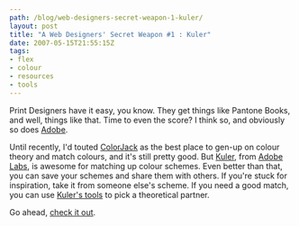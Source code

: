 ```yaml
---
path: /blog/web-designers-secret-weapon-1-kuler/
layout: post
title: "A Web Designers' Secret Weapon #1 : Kuler"
date: 2007-05-15T21:55:15Z
tags:
- flex
- colour
- resources
- tools
---
```


Print Designers have it easy, you know. They get things like Pantone Books, and well, things like that. Time to even the score? I think so, and obviously so does [Adobe](http://www.adobe.com "Open adobe's website in a new window").

Until recently, I'd touted [ColorJack](http://www.colorjack.com/ "Open ColorJack's website in a new window") as the best place to gen-up on colour theory and match colours, and it's still pretty good. But [Kuler](http://kuler.adobe.com "Open Kuler in a new window"), from [Adobe Labs](http://labs.adobe.com "Open Adobe Labs in a new window"), is awesome for matching up colour schemes. Even better than that, you can save your schemes and share them with others. If you're stuck for inspiration, take it from someone else's scheme. If you need a good match, you can use [Kuler's tools](http://kuler.adobe.com "Open Kuler in a new window") to pick a theoretical partner.

Go ahead, [check it out](http://kuler.adobe.com "Open Kuler in a new window").